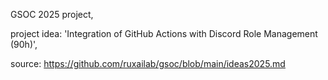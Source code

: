 GSOC 2025 project, 

project idea: 'Integration of GitHub Actions with Discord Role Management (90h)',

source: https://github.com/ruxailab/gsoc/blob/main/ideas2025.md